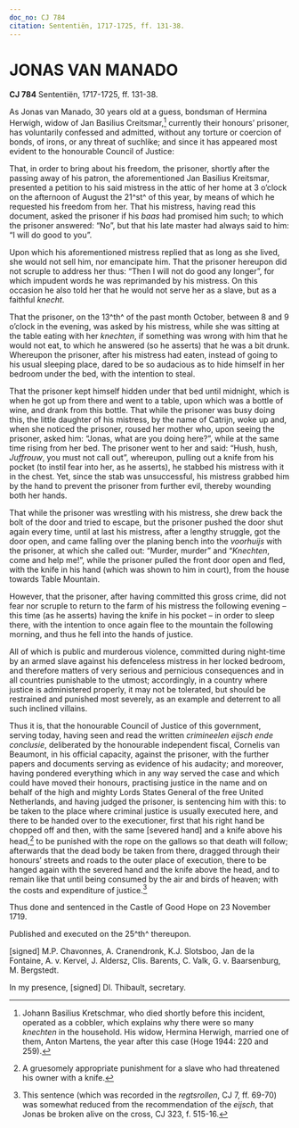 ```yaml
---
doc_no: CJ 784
citation: Sententiën, 1717-1725, ff. 131-38.
---
```


# JONAS VAN MANADO

**CJ 784** Sententiën, 1717-1725, ff. 131-38.

As Jonas van Manado, 30 years old at a guess, bondsman of Hermina Herwigh, widow of Jan Basilius Creitsmar,[^1] currently their honours’ prisoner, has voluntarily confessed and admitted, without any torture or coercion of bonds, of irons, or any threat of suchlike; and since it has appeared most evident to the honourable Council of Justice:

That, in order to bring about his freedom, the prisoner, shortly after the passing away of his patron, the aforementioned Jan Basilius Kreitsmar, presented a petition to his said mistress in the attic of her home at 3 o’clock on the afternoon of August the 21^st^ of this year, by means of which he requested his freedom from her. That his mistress, having read this document, asked the prisoner if his *baas* had promised him such; to which the prisoner answered: “No”, but that his late master had always said to him: “I will do good to you”.

Upon which his aforementioned mistress replied that as long as she lived, she would not sell him, nor emancipate him. That the prisoner hereupon did not scruple to address her thus: “Then I will not do good any longer”, for which impudent words he was reprimanded by his mistress. On this occasion he also told her that he would not serve her as a slave, but as a faithful *knecht*.

That the prisoner, on the 13^th^ of the past month October, between 8 and 9 o’clock in the evening, was asked by his mistress, while she was sitting at the table eating with her *knechten*, if something was wrong with him that he would not eat, to which he answered (so he asserts) that he was a bit drunk. Whereupon the prisoner, after his mistress had eaten, instead of going to his usual sleeping place, dared to be so audacious as to hide himself in her bedroom under the bed, with the intention to steal.

That the prisoner kept himself hidden under that bed until midnight, which is when he got up from there and went to a table, upon which was a bottle of wine, and drank from this bottle. That while the prisoner was busy doing this, the little daughter of his mistress, by the name of Catrijn, woke up and, when she noticed the prisoner, roused her mother who, upon seeing the prisoner, asked him: “Jonas, what are you doing here?”, while at the same time rising from her bed. The prisoner went to her and said: “Hush, hush, *Juffrouw*, you must not call out”, whereupon, pulling out a knife from his pocket (to instil fear into her, as he asserts), he stabbed his mistress with it in the chest. Yet, since the stab was unsuccessful, his mistress grabbed him by the hand to prevent the prisoner from further evil, thereby wounding both her hands.

That while the prisoner was wrestling with his mistress, she drew back the bolt of the door and tried to escape, but the prisoner pushed the door shut again every time, until at last his mistress, after a lengthy struggle, got the door open, and came falling over the planing bench into the *voorhuijs* with the prisoner, at which she called out: “Murder, murder” and “*Knechten*, come and help me!”, while the prisoner pulled the front door open and fled, with the knife in his hand (which was shown to him in court), from the house towards Table Mountain.

However, that the prisoner, after having committed this gross crime, did not fear nor scruple to return to the farm of his mistress the following evening – this time (as he asserts) having the knife in his pocket – in order to sleep there, with the intention to once again flee to the mountain the following morning, and thus he fell into the hands of justice.

All of which is public and murderous violence, committed during night-time by an armed slave against his defenceless mistress in her locked bedroom, and therefore matters of very serious and pernicious consequences and in all countries punishable to the utmost; accordingly, in a country where justice is administered properly, it may not be tolerated, but should be restrained and punished most severely, as an example and deterrent to all such inclined villains.

Thus it is, that the honourable Council of Justice of this government, serving today, having seen and read the written *crimineelen eijsch ende conclusie*, deliberated by the honourable independent fiscal, Cornelis van Beaumont, in his official capacity, against the prisoner, with the further papers and documents serving as evidence of his audacity; and moreover, having pondered everything which in any way served the case and which could have moved their honours, practising justice in the name and on behalf of the high and mighty Lords States General of the free United Netherlands, and having judged the prisoner, is sentencing him with this: to be taken to the place where criminal justice is usually executed here, and there to be handed over to the executioner, first that his right hand be chopped off and then, with the same \[severed hand\] and a knife above his head,[^2] to be punished with the rope on the gallows so that death will follow; afterwards that the dead body be taken from there, dragged through their honours’ streets and roads to the outer place of execution, there to be hanged again with the severed hand and the knife above the head, and to remain like that until being consumed by the air and birds of heaven; with the costs and expenditure of justice.[^3]

Thus done and sentenced in the Castle of Good Hope on 23 November 1719.

Published and executed on the 25^th^ thereupon.

\[signed\] M.P. Chavonnes, A. Cranendronk, K.J. Slotsboo, Jan de la Fontaine, A. v. Kervel, J. Aldersz, Clis. Barents, C. Valk, G. v. Baarsenburg, M. Bergstedt.

In my presence, \[signed\] Dl. Thibault, secretary.

[^1]: Johann Basilius Kretschmar, who died shortly before this incident, operated as a cobbler, which explains why there were so many *knechten* in the household. His widow, Hermina Herwigh, married one of them, Anton Martens, the year after this case (Hoge 1944: 220 and 259).

[^2]: A gruesomely appropriate punishment for a slave who had threatened his owner with a knife.

[^3]: This sentence (which was recorded in the *regtsrollen*, CJ 7, ff. 69-70) was somewhat reduced from the recommendation of the *eijsch*, that Jonas be broken alive on the cross, CJ 323, f. 515-16.